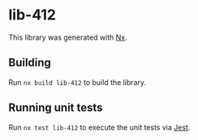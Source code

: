 # lib-412

This library was generated with [Nx](https://nx.dev).

## Building

Run `nx build lib-412` to build the library.

## Running unit tests

Run `nx test lib-412` to execute the unit tests via [Jest](https://jestjs.io).
